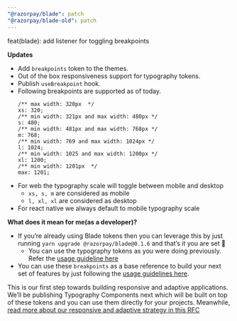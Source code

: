 ```yaml
---
"@razorpay/blade": patch
"@razorpay/blade-old": patch
---
```


feat(blade): add listener for toggling breakpoints

**Updates**
* Add `breakpoints` token to the themes.
* Out of the box responsiveness support for typography tokens.
* Publish `useBreakpoint` hook.
* Following breakpoints are supported as of today.
  ```
  /** max width: 320px  */
  xs: 320;
  /** min width: 321px and max width: 480px */
  s: 480;
  /** min width: 481px and max width: 768px */
  m: 768;
  /** min width: 769 and max width: 1024px */
  l: 1024;
  /** min width: 1025 and max width: 1200px */
  xl: 1200;
  /** min width: 1201px  */
  max: 1201;
  ```
* For web the typography scale will toggle between mobile and desktop
  * `xs, s, m` are considered as mobile
  * `l, xl, xl` are considered as desktop
* For react native we always default to mobile typography scale

**What does it mean for me(as a developer)?**
* If you’re already using Blade tokens then you can leverage this by just running `yarn upgrade @razorpay/blade@0.1.6` and that’s it you are set 🚀 
  * You can use the typography tokens as you were doing previously. Refer the [usage guideline here](https://61c19ee8d3d282003ac1d81c-jukcfyruls.chromatic.com/?path=/story/guides-usage--page&globals=measureEnabled:false#tokens)
* You can use these `breakpoints` as a base reference to build your next set of features by just following the [usage guidelines here](https://61c19ee8d3d282003ac1d81c-jukcfyruls.chromatic.com/?path=/story/guides-usage--page&globals=measureEnabled:false#tokens).

This is our first step towards building responsive and adaptive applications. We’ll be publishing Typography Components next which will be built on top of these tokens and you can use them directly for your projects. Meanwhile, [read more about our responsive and adaptive strategy in this RFC](https://github.com/razorpay/blade/blob/master/rfcs/2022-02-11-responsive-and-adaptive-layout-strategy.md)
